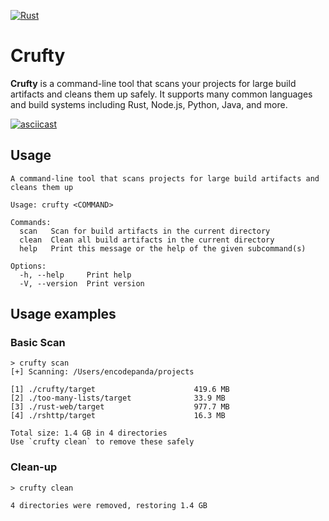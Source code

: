 [![Rust](https://github.com/EncodePanda/crufty/actions/workflows/rust.yml/badge.svg?branch=main)](https://github.com/EncodePanda/crufty/actions/workflows/rust.yml)

# Crufty

**Crufty** is a command-line tool that scans your projects for large build
artifacts and cleans them up safely. It supports many common languages and build
systems including Rust, Node.js, Python, Java, and more.

[![asciicast](https://asciinema.org/a/720481.svg)](https://asciinema.org/a/720481)

## Usage

```
A command-line tool that scans projects for large build artifacts and cleans them up

Usage: crufty <COMMAND>

Commands:
  scan   Scan for build artifacts in the current directory
  clean  Clean all build artifacts in the current directory
  help   Print this message or the help of the given subcommand(s)

Options:
  -h, --help     Print help
  -V, --version  Print version
```

## Usage examples

### Basic Scan

```
> crufty scan
[+] Scanning: /Users/encodepanda/projects

[1] ./crufty/target                      419.6 MB
[2] ./too-many-lists/target              33.9 MB
[3] ./rust-web/target                    977.7 MB
[4] ./rshttp/target                      16.3 MB

Total size: 1.4 GB in 4 directories
Use `crufty clean` to remove these safely
```

### Clean-up

```
> crufty clean

4 directories were removed, restoring 1.4 GB
```
